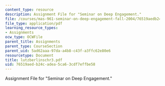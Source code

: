 ```yaml
---
content_type: resource
description: Assignment File for "Seminar on Deep Engagement."
file: /courses/mas-961-seminar-on-deep-engagement-fall-2004/76519aedb24cadea5ca63cdf7effbe58_lutzberlinschr3.pdf
file_type: application/pdf
learning_resource_types:
- Assignments
ocw_type: OCWFile
parent_title: Assignments
parent_type: CourseSection
parent_uid: 5ad62aaa-97da-a4b8-c43f-a3ffc62e80e6
resourcetype: Document
title: lutzberlinschr3.pdf
uid: 76519aed-b24c-adea-5ca6-3cdf7effbe58
---
```

Assignment File for "Seminar on Deep Engagement."

